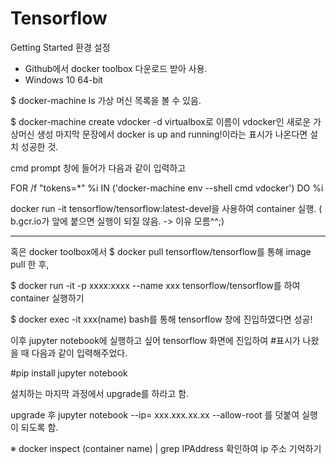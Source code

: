 # Tensorflow

Getting Started
환경 설정
- Github에서 docker toolbox 다운로드 받아 사용.
- Windows 10 64-bit 

$ docker-machine ls 
가상 머신 목록을 볼 수 있음.

$ docker-machine create vdocker -d virtualbox로 이름이 vdocker인 새로운 가상머신 생성
마지막 문장에서 docker is up and running!이라는 표시가 나온다면 설치 성공한 것.

cmd prompt 창에 들어가 다음과 같이 입력하고

FOR /f "tokens=*" %i IN ('docker-machine env --shell cmd vdocker') DO %i

docker run -it tensorflow/tensorflow:latest-devel을 사용하여 container 실행.
( b.gcr.io가 앞에 붙으면 실행이 되질 않음. -> 이유 모름^^;) 




---- 
혹은 docker toolbox에서 
$ docker pull tensorflow/tensorflow를 통해 image pull 한 후,

$ docker run -it -p xxxx:xxxx --name xxx tensorflow/tensorflow를 하여 container 실행하기

$ docker exec -it xxx(name) bash를 통해 tensorflow 창에 진입하였다면 성공!



이후 jupyter notebook에 실행하고 싶어 tensorflow 화면에 진입하여 #표시가 나왔을 때 다음과 같이 입력해주었다.

#pip install jupyter notebook

설치하는 마지막 과정에서 upgrade를 하라고 함.

upgrade 후 jupyter notebook --ip= xxx.xxx.xx.xx --allow-root 를 덧붙여 실행이 되도록 함.

※ docker inspect (container name) | grep IPAddress 
확인하여 ip 주소 기억하기



